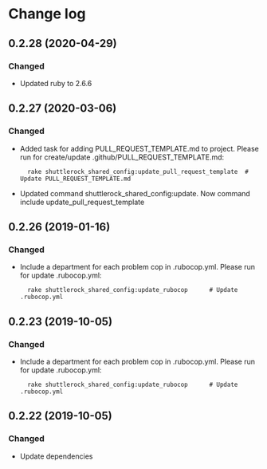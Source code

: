 # Change log

## 0.2.28 (2020-04-29)

### Changed

- Updated ruby to 2.6.6


## 0.2.27 (2020-03-06)

### Changed
- Added task for adding PULL_REQUEST_TEMPLATE.md to project.
  Please run for create/update  .github/PULL_REQUEST_TEMPLATE.md:
  ```
    rake shuttlerock_shared_config:update_pull_request_template  # Update PULL_REQUEST_TEMPLATE.md
  ```
- Updated command shuttlerock_shared_config:update. Now command include update_pull_request_template

## 0.2.26 (2019-01-16)

### Changed
- Include a department for each problem cop in .rubocop.yml.
  Please run for update .rubocop.yml:
  ```
    rake shuttlerock_shared_config:update_rubocop      # Update .rubocop.yml
  ```

## 0.2.23 (2019-10-05)

### Changed
- Include a department for each problem cop in .rubocop.yml.
  Please run for update .rubocop.yml:
  ```
    rake shuttlerock_shared_config:update_rubocop      # Update .rubocop.yml
  ```

## 0.2.22 (2019-10-05)

### Changed

- Update dependencies
